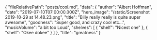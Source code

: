 {
  "fileRelativePath": "posts/cool.md",
  "data": {
    "author": "Albert Hoffman",
    "date": "2019-07-10T07:00:00.000Z",
    "hero_image": "/static/Screenshot 2019-10-29 at 14.48.23.png",
    "title": "Billy really really is quite super awesome",
    "goodness": "Super good, and crazy cool etc...",
    "musicVolume": "a bit too Loud",
    "shelves": [
      {
        "shelf": "Nicest one"
      },
      {
        "shelf": "Okee dokee"
      }
    ]
  },
  "title": "greatness"
}